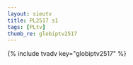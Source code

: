 ```yaml
--- 
layout: sieutv
title: PL2517 s1
tags: [PLtv]
thumb_re: globiptv2517
---
```

{% include tvadv key="globiptv2517" %} 
